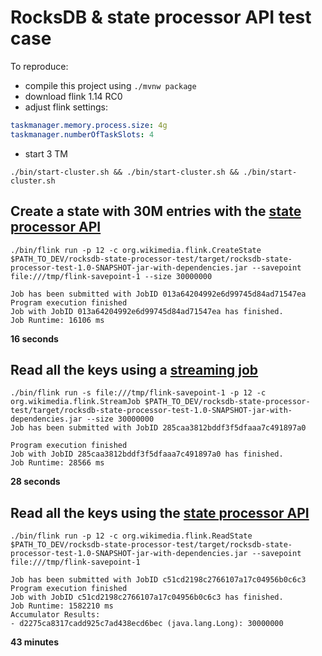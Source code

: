 # RocksDB & state processor API test case

To reproduce:
* compile this project using `./mvnw package`
* download flink 1.14 RC0
* adjust flink settings:
```yaml
taskmanager.memory.process.size: 4g
taskmanager.numberOfTaskSlots: 4
```
* start 3 TM
```shell
./bin/start-cluster.sh && ./bin/start-cluster.sh && ./bin/start-cluster.sh
```

## Create a state with 30M entries with the [state processor API](./src/main/scala/org/wikimedia/flink/CreateState.scala)
```shell
./bin/flink run -p 12 -c org.wikimedia.flink.CreateState $PATH_TO_DEV/rocksdb-state-processor-test/target/rocksdb-state-processor-test-1.0-SNAPSHOT-jar-with-dependencies.jar --savepoint file:///tmp/flink-savepoint-1 --size 30000000
```

```
Job has been submitted with JobID 013a64204992e6d99745d84ad71547ea
Program execution finished
Job with JobID 013a64204992e6d99745d84ad71547ea has finished.
Job Runtime: 16106 ms
```

**16 seconds**

## Read all the keys using a [streaming job](./src/main/scala/org/wikimedia/flink/StreamJob.scala)
```shell
./bin/flink run -s file:///tmp/flink-savepoint-1 -p 12 -c org.wikimedia.flink.StreamJob $PATH_TO_DEV/rocksdb-state-processor-test/target/rocksdb-state-processor-test-1.0-SNAPSHOT-jar-with-dependencies.jar --size 30000000
Job has been submitted with JobID 285caa3812bddf3f5dfaaa7c491897a0
```
```
Program execution finished
Job with JobID 285caa3812bddf3f5dfaaa7c491897a0 has finished.
Job Runtime: 28566 ms
```

**28 seconds**

## Read all the keys using the [state processor API](./src/main/scala/org/wikimedia/flink/ReadState.scala)
```shell
./bin/flink run -p 12 -c org.wikimedia.flink.ReadState $PATH_TO_DEV/rocksdb-state-processor-test/target/rocksdb-state-processor-test-1.0-SNAPSHOT-jar-with-dependencies.jar --savepoint file:///tmp/flink-savepoint-1
```
```
Job has been submitted with JobID c51cd2198c2766107a17c04956b0c6c3
Program execution finished
Job with JobID c51cd2198c2766107a17c04956b0c6c3 has finished.
Job Runtime: 1582210 ms
Accumulator Results: 
- d2275ca8317cadd925c7ad438ecd6bec (java.lang.Long): 30000000
```

**43 minutes**